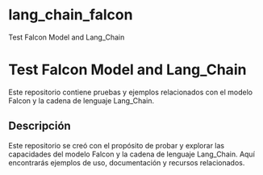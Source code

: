 # lang_chain_falcon
Test Falcon Model and Lang_Chain
# Test Falcon Model and Lang_Chain

Este repositorio contiene pruebas y ejemplos relacionados con el modelo Falcon y la cadena de lenguaje Lang_Chain.

## Descripción

Este repositorio se creó con el propósito de probar y explorar las capacidades del modelo Falcon y la cadena de lenguaje Lang_Chain. Aquí encontrarás ejemplos de uso, documentación y recursos relacionados.

